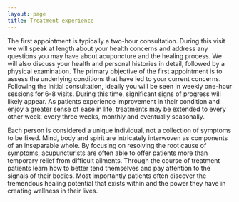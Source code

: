```yaml
---
layout: page
title: Treatment experience
---
```

The first appointment is typically a two-hour consultation. During this visit
we will speak at length about your health concerns and address any questions
you may have about acupuncture and the healing process. We will also discuss
your health and personal histories in detail, followed by a physical
examination. The primary objective of the first appointment is to assess the
underlying conditions that have led to your current concerns. Following the
initial consultation, ideally you will be seen in weekly one-hour sessions for
6-8 visits. During this time, significant signs of progress will likely
appear. As patients experience improvement in their condition and enjoy a
greater sense of ease in life, treatments may be extended to every other week,
every three weeks, monthly and eventually seasonally.

Each person is considered a unique individual, not a collection of symptoms to
be fixed. Mind, body and spirit are intricately interwoven as components of an
inseparable whole. By focusing on resolving the root cause of symptoms,
acupuncturists are often able to offer patients more than temporary relief
from difficult ailments. Through the course of treatment patients learn how to
better tend themselves and pay attention to the signals of their bodies. Most
importantly patients often discover the tremendous healing potential that
exists within and the power they have in creating wellness in their lives.

